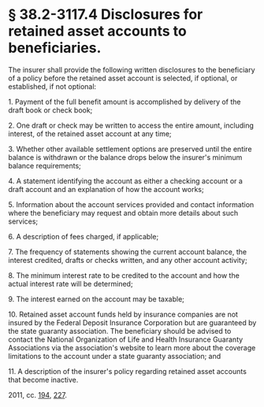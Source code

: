 # § 38.2-3117.4 Disclosures for retained asset accounts to beneficiaries.

<p>The insurer shall provide the following written disclosures to the beneficiary of a policy before the retained asset account is selected, if optional, or established, if not optional:</p><p>1. Payment of the full benefit amount is accomplished by delivery of the draft book or check book;</p><p>2. One draft or check may be written to access the entire amount, including interest, of the retained asset account at any time;</p><p>3. Whether other available settlement options are preserved until the entire balance is withdrawn or the balance drops below the insurer's minimum balance requirements;</p><p>4. A statement identifying the account as either a checking account or a draft account and an explanation of how the account works;</p><p>5. Information about the account services provided and contact information where the beneficiary may request and obtain more details about such services;</p><p>6. A description of fees charged, if applicable;</p><p>7. The frequency of statements showing the current account balance, the interest credited, drafts or checks written, and any other account activity;</p><p>8. The minimum interest rate to be credited to the account and how the actual interest rate will be determined;</p><p>9. The interest earned on the account may be taxable;</p><p>10. Retained asset account funds held by insurance companies are not insured by the Federal Deposit Insurance Corporation but are guaranteed by the state guaranty association. The beneficiary should be advised to contact the National Organization of Life and Health Insurance Guaranty Associations via the association's website to learn more about the coverage limitations to the account under a state guaranty association; and</p><p>11. A description of the insurer's policy regarding retained asset accounts that become inactive.</p><p>2011, cc. <a href='http://lis.virginia.gov/cgi-bin/legp604.exe?111+ful+CHAP0194'>194</a>, <a href='http://lis.virginia.gov/cgi-bin/legp604.exe?111+ful+CHAP0227'>227</a>.</p>